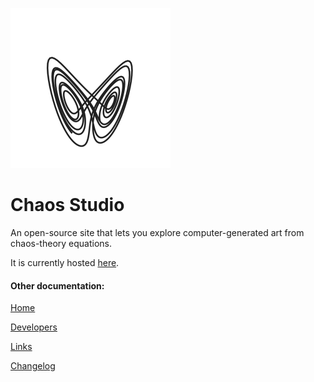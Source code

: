 ![Lorenz Attractor](/app/src/svg/lorenz.svg)
# Chaos Studio
An open-source site that lets you explore computer-generated art from chaos-theory equations.

It is currently hosted [here](http://chaos-stud.io). 
 
#### Other documentation:

[Home](/app/src/markdown/pages/Home.md)

[Developers](/app/src/markdown/pages/Developers.md)

[Links](/app/src/markdown/pages/Links.md)

[Changelog](/app/src/markdown/pages/Changelog.md)
